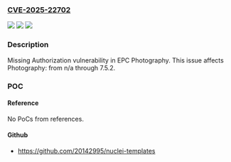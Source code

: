 ### [CVE-2025-22702](https://cve.mitre.org/cgi-bin/cvename.cgi?name=CVE-2025-22702)
![](https://img.shields.io/static/v1?label=Product&message=Photography&color=blue)
![](https://img.shields.io/static/v1?label=Version&message=n%2Fa%3C%3D%207.5.2%20&color=brighgreen)
![](https://img.shields.io/static/v1?label=Vulnerability&message=CWE-862%20Missing%20Authorization&color=brighgreen)

### Description

Missing Authorization vulnerability in EPC Photography. This issue affects Photography: from n/a through 7.5.2.

### POC

#### Reference
No PoCs from references.

#### Github
- https://github.com/20142995/nuclei-templates

